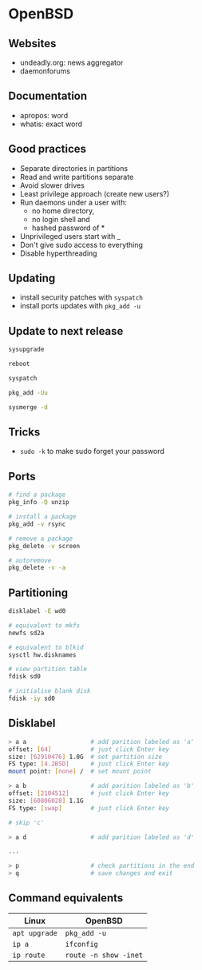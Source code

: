 # OpenBSD

## Websites

* undeadly.org: news aggregator
* daemonforums

## Documentation

* apropos: word
* whatis: exact word

## Good practices

* Separate directories in partitions
* Read and write partitions separate
* Avoid slower drives
* Least privilege approach (create new users?)
* Run daemons under a user with:
	* no home directory,
	* no login shell and
	* hashed password of \*
* Unprivileged users start with _
* Don't give sudo access to everything
* Disable hyperthreading

## Updating

* install security patches with `syspatch`
* install ports updates with `pkg_add -u`

## Update to next release

```sh
sysupgrade

reboot

syspatch

pkg_add -Uu

sysmerge -d
```

## Tricks

* `sudo -k` to make sudo forget your password

## Ports

```sh
# find a package
pkg_info -Q unzip

# install a package
pkg_add -v rsync

# remove a package
pkg_delete -v screen

# autoremove
pkg_delete -v -a
```

## Partitioning

```sh
disklabel -E wd0

# equivalent to mkfs
newfs sd2a

# equivalent to blkid
sysctl hw.disknames

# view partition table
fdisk sd0

# initialise blank disk
fdisk -iy sd0
```

## Disklabel

```sh
> a a                  # add parition labeled as 'a'
offset: [64]           # just click Enter key
size: [62910476] 1.0G  # set partition size
FS type: [4.2BSD]      # just click Enter key
mount point: [none] /  # set mount point

> a b                  # add parition labeled as 'b'
offset: [2104512]      # just click Enter key
size: [60806028] 1.1G
FS type: [swap]        # just click Enter key

# skip 'c'

> a d                  # add parition labeled as 'd'

...

> p                    # check partitions in the end
> q                    # save changes and exit
```

## Command equivalents

| Linux | OpenBSD |
| --- | --- |
| `apt upgrade` | `pkg_add -u` |
| `ip a` | `ifconfig` |
| `ip route` | `route -n show -inet` |



